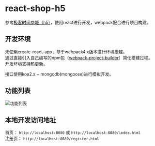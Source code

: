 # react-shop-h5
参考[极客时间商城（h5）](https://shop18793264.m.youzan.com/v2/feature/TJe4bYhxyP?dc_ps=2293231415741009926.200001)，使用react进行开发，webpack配合进行项目构建。

## 开发环境
未使用create-react-app，基于webpack4.x版本进行环境搭建。  
通过直接引入自己编写的npm包（[webpack-project-builder](https://www.npmjs.com/package/webpack-project-builder)）简化搭建过程。  
开发环境支持热更新。  

接口使用koa2.x + mongodb(mongoose)进行模拟开发。 

## 功能列表  
![功能列表](http://note.youdao.com/yws/public/resource/2f9dd0205a972ef294d6906edeb10a61/xmlnote/18153039C77D472D879F9A6AA3358EF4/8247)  

## 本地开发访问地址  
首页： `http://localhost:8080` 或 `http://localhost:8080/index.html`  
注册页： `http://localhost:8080/register.html`